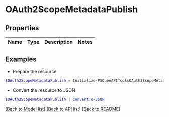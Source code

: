 # OAuth2ScopeMetadataPublish
## Properties

Name | Type | Description | Notes
------------ | ------------- | ------------- | -------------

## Examples

- Prepare the resource
```powershell
$OAuth2ScopeMetadataPublish = Initialize-PSOpenAPIToolsOAuth2ScopeMetadataPublish 
```

- Convert the resource to JSON
```powershell
$OAuth2ScopeMetadataPublish | ConvertTo-JSON
```

[[Back to Model list]](../README.md#documentation-for-models) [[Back to API list]](../README.md#documentation-for-api-endpoints) [[Back to README]](../README.md)

